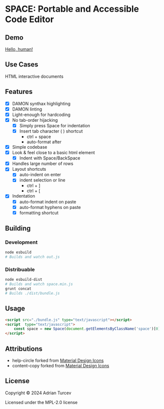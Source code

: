 # SPACE: Portable and Accessible Code Editor

## Demo

[Hello, human!](https://planviii.com/)

## Use Cases

HTML interactive documents

## Features

- [x] DAMON synthax highlighting
- [x] DAMON linting
- [x] Light-enough for hardcoding
- [x] No tab-order hijacking
    - [x] Simply press Space for indentation
    - [x] Insert tab character ( ) shortcut
        - ctrl + space
        - auto-format after
- [x] Simple codebase
- [x] Look & feel close to a basic html element
    - [x] Indent with Space/BackSpace
- [x] Handles large number of rows
- [x] Layout shortcuts
    - [x] auto-indent on enter
    - [x] indent selection or line
        - ctrl + ]
        - ctrl + [
- [x] Indentation 
    - [x] auto-format indent on paste
    - [x] auto-format hyphens on paste
    - [x] formatting shortcut

## Building

### Development

```bash
node esbuild
# Builds and watch out.js
```

### Distribuable

```bash
node esbuild-dist
# Builds and watch space.min.js
grunt concat
# Builds ./dist/bundle.js
```

## Usage

```HTML
<script src="./bundle.js" type="text/javascript"></script>
<script  type="text/javascript">
    const space = new Space(document.getElementsByClassName('space')[0], Prism);
</script>
```

## Attributions

- help-circle forked from [Material Design Icons](https://pictogrammers.com/library/mdi/)
- content-copy forked from [Material Design Icons](https://pictogrammers.com/library/mdi/)

## License

Copyright © 2024 Adrian Turcev

Licensed under the MPL-2.0 license